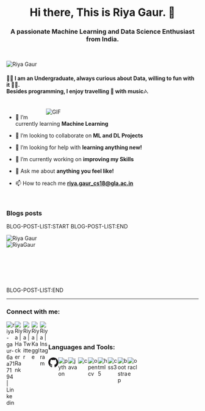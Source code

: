 <h1 align="center">Hi there, This is Riya Gaur. 👋</h1>
<h3 align="center">A passionate Machine Learning and Data Science Enthusiast from India.</h3>

<br>

<p align="left"> <img src="https://komarev.com/ghpvc/?username=RiyaGaur" alt="Riya Gaur" /> </p>

#### 👩‍🎓 I am an Undergraduate, always curious about Data, willing to fun with it 👩‍💻. <br /> Besides programming, I enjoy travelling 🚀 with music🎶.

<br />
<img align="right" alt="GIF" src="https://media1.giphy.com/media/p4NLw3I4U0idi/200.webp?cid=ecf05e47ut5pr45pj9m7x00dco0dgwmqq1so04zmjkqx6daz&rid=200.webp" width="400px" />

- 🌱 I’m currently learning **Machine Learning**

- 👯 I’m looking to collaborate on **ML and DL Projects**

- 🤔 I’m looking for help with **learning anything new!**

- 🔭 I’m currently working on **improving my Skills**

- 💬 Ask me about **anything you feel like!**

- 📫 How to reach me <a href="mailto:riya.gaur_cs18@gla.ac.in" target="_blank">**riya.gaur_cs18@gla.ac.in**</a>


<br>

### Blogs posts
BLOG-POST-LIST:START 
BLOG-POST-LIST:END 
<br>

<img src="https://github-readme-stats.vercel.app/api/top-langs/?username=RiyaGaur&layout=compact&hide=html&hide_border=true,issues&theme=gruvbox" alt="Riya Gaur" />
<br />
<img align="left" src="https://github-readme-stats.vercel.app/api?username=RiyaGaur&show_icons=true&hide_border=true&count_private=true&hide=prs,issues&theme=gruvbox" alt="RiyaGaur" />
<br />
<br />
<br />
<br />
<br />
<br />
<br />
BLOG-POST-LIST:END
<hr>

### Connect with me:
<a href="https://www.linkedin.com/in/riya-gaur-6aa717194/" target="_blank">
  <img align="left" alt="riya-gaur-6aa717194 | Linkedin" title="LinkedIn"  width="22px" src="https://cdn.jsdelivr.net/npm/simple-icons@v3/icons/linkedin.svg"> 
</a>                                                                                                                                     
<a href="https://www.hackerrank.com/_181500587" target="_blank">
  <img align="left" alt="Riya | HackerRank" title="HackerRank" width="22px" src="https://cdn.jsdelivr.net/npm/simple-icons@v3/icons/hackerrank.svg"> 
</a>
<a href="https://twitter.com/RiyaGau85455794" target="_blank">
  <img align="left" alt="Riya | Twitter" title="Twitter" width="22px" src="https://cdn.jsdelivr.net/npm/simple-icons@3.0.1/icons/twitter.svg">
</a>                                                                                                                                                                             <a href="https://www.kaggle.com/riyagaur" target="_blank">
  <img align="left" alt="Riya | Kaggle" title="Kaggle" width="22px" src="https://cdn.jsdelivr.net/npm/simple-icons@3.0.1/icons/kaggle.svg">
</a>                                               
<a href="https://www.instagram.com/riyagaur_2908/" target="_blank">
  <img align="left" alt="Riya | Instagram" title="Instagram" width="22px" src="https://cdn.jsdelivr.net/npm/simple-icons@3.0.1/icons/instagram.svg">
</a>

<br />
<br />

### Languages and Tools:
<img align="left" alt="GitHub" title="Github" width="26px" src="https://raw.githubusercontent.com/github/explore/78df643247d429f6cc873026c0622819ad797942/topics/github/github.png" />

<img align="left" alt="python" title="Python" width="26px" src="https://devicons.github.io/devicon/devicon.git/icons/python/python-original.svg" />

<img align="left" alt="java" title="Java" width="26px" src="https://devicons.github.io/devicon/devicon.git/icons/java/java-original-wordmark.svg" />

<img align="left" alt="c" title="C" width="26px" src="https://devicons.github.io/devicon/devicon.git/icons/c/c-original.svg" />

<img align="left" alt="opencv" title="OpenCV" width="26px" src="https://www.vectorlogo.zone/logos/opencv/opencv-icon.svg" width="40" />

<img align="left" alt="html5" title="HTML5" width="26px" src="https://devicons.github.io/devicon/devicon.git/icons/html5/html5-original-wordmark.svg" />

<img align="left" alt="css3" title="CSS3" width="26px" src="https://devicons.github.io/devicon/devicon.git/icons/css3/css3-original-wordmark.svg" />

<img align="left" alt="bootstrap" title="Bootstrap4 & Bootstrap5" width="26px" src="https://devicons.github.io/devicon/devicon.git/icons/bootstrap/bootstrap-plain.svg" /> 

<img align="left" alt="oracle" title="Oracle" width="26px" src="https://devicons.github.io/devicon/devicon.git/icons/oracle/oracle-original.svg" /> 
<br /><br />
